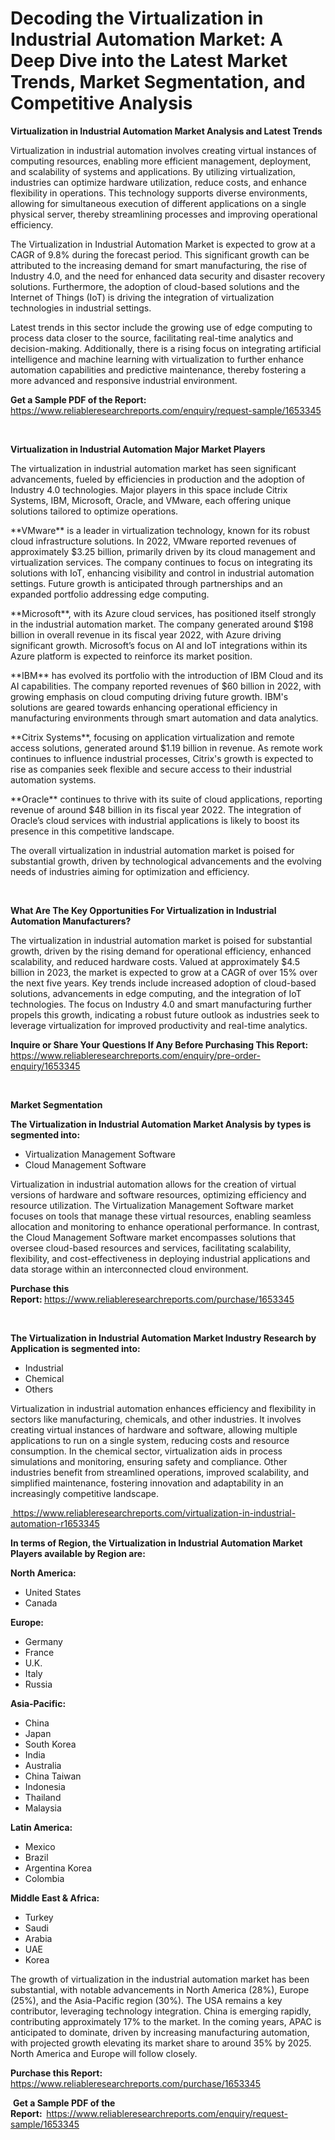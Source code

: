 <p><h1>Decoding the Virtualization in Industrial Automation Market: A Deep Dive into the Latest Market Trends, Market Segmentation, and Competitive Analysis</h1></p><p><strong>Virtualization in Industrial Automation Market Analysis and Latest Trends</strong></p>
<p><p>Virtualization in industrial automation involves creating virtual instances of computing resources, enabling more efficient management, deployment, and scalability of systems and applications. By utilizing virtualization, industries can optimize hardware utilization, reduce costs, and enhance flexibility in operations. This technology supports diverse environments, allowing for simultaneous execution of different applications on a single physical server, thereby streamlining processes and improving operational efficiency.</p><p>The Virtualization in Industrial Automation Market is expected to grow at a CAGR of 9.8% during the forecast period. This significant growth can be attributed to the increasing demand for smart manufacturing, the rise of Industry 4.0, and the need for enhanced data security and disaster recovery solutions. Furthermore, the adoption of cloud-based solutions and the Internet of Things (IoT) is driving the integration of virtualization technologies in industrial settings.</p><p>Latest trends in this sector include the growing use of edge computing to process data closer to the source, facilitating real-time analytics and decision-making. Additionally, there is a rising focus on integrating artificial intelligence and machine learning with virtualization to further enhance automation capabilities and predictive maintenance, thereby fostering a more advanced and responsive industrial environment.</p></p>
<p><strong>Get a Sample PDF of the Report:&nbsp;</strong> <a href="https://www.reliableresearchreports.com/enquiry/request-sample/1653345?utm_campaign=2295&utm_medium=2&utm_source=Github&utm_content=ia&utm_term=16042025&utm_id=virtualization-in-industrial-automation">https://www.reliableresearchreports.com/enquiry/request-sample/1653345</a></p>
<p>&nbsp;</p>
<p><strong>Virtualization in Industrial Automation Major Market Players</strong></p>
<p><p>The virtualization in industrial automation market has seen significant advancements, fueled by efficiencies in production and the adoption of Industry 4.0 technologies. Major players in this space include Citrix Systems, IBM, Microsoft, Oracle, and VMware, each offering unique solutions tailored to optimize operations. </p><p>**VMware** is a leader in virtualization technology, known for its robust cloud infrastructure solutions. In 2022, VMware reported revenues of approximately $3.25 billion, primarily driven by its cloud management and virtualization services. The company continues to focus on integrating its solutions with IoT, enhancing visibility and control in industrial automation settings. Future growth is anticipated through partnerships and an expanded portfolio addressing edge computing.</p><p>**Microsoft**, with its Azure cloud services, has positioned itself strongly in the industrial automation market. The company generated around $198 billion in overall revenue in its fiscal year 2022, with Azure driving significant growth. Microsoft’s focus on AI and IoT integrations within its Azure platform is expected to reinforce its market position.</p><p>**IBM** has evolved its portfolio with the introduction of IBM Cloud and its AI capabilities. The company reported revenues of $60 billion in 2022, with growing emphasis on cloud computing driving future growth. IBM's solutions are geared towards enhancing operational efficiency in manufacturing environments through smart automation and data analytics.</p><p>**Citrix Systems**, focusing on application virtualization and remote access solutions, generated around $1.19 billion in revenue. As remote work continues to influence industrial processes, Citrix's growth is expected to rise as companies seek flexible and secure access to their industrial automation systems.</p><p>**Oracle** continues to thrive with its suite of cloud applications, reporting revenue of around $48 billion in its fiscal year 2022. The integration of Oracle’s cloud services with industrial applications is likely to boost its presence in this competitive landscape.</p><p>The overall virtualization in industrial automation market is poised for substantial growth, driven by technological advancements and the evolving needs of industries aiming for optimization and efficiency.</p></p>
<p>&nbsp;</p>
<p><strong>What Are The Key Opportunities For Virtualization in Industrial Automation Manufacturers?</strong></p>
<p><p>The virtualization in industrial automation market is poised for substantial growth, driven by the rising demand for operational efficiency, enhanced scalability, and reduced hardware costs. Valued at approximately $4.5 billion in 2023, the market is expected to grow at a CAGR of over 15% over the next five years. Key trends include increased adoption of cloud-based solutions, advancements in edge computing, and the integration of IoT technologies. The focus on Industry 4.0 and smart manufacturing further propels this growth, indicating a robust future outlook as industries seek to leverage virtualization for improved productivity and real-time analytics.</p></p>
<p><strong>Inquire or Share Your Questions If Any Before Purchasing This Report:</strong> <a href="https://www.reliableresearchreports.com/enquiry/pre-order-enquiry/1653345?utm_campaign=2295&utm_medium=2&utm_source=Github&utm_content=ia&utm_term=16042025&utm_id=virtualization-in-industrial-automation">https://www.reliableresearchreports.com/enquiry/pre-order-enquiry/1653345</a></p>
<p>&nbsp;</p>
<p><strong>Market Segmentation</strong></p>
<p><strong>The Virtualization in Industrial Automation Market Analysis by types is segmented into:</strong></p>
<p><ul><li>Virtualization Management Software</li><li>Cloud Management Software</li></ul></p>
<p><p>Virtualization in industrial automation allows for the creation of virtual versions of hardware and software resources, optimizing efficiency and resource utilization. The Virtualization Management Software market focuses on tools that manage these virtual resources, enabling seamless allocation and monitoring to enhance operational performance. In contrast, the Cloud Management Software market encompasses solutions that oversee cloud-based resources and services, facilitating scalability, flexibility, and cost-effectiveness in deploying industrial applications and data storage within an interconnected cloud environment.</p></p>
<p><strong>Purchase this Report:&nbsp;</strong><a href="https://www.reliableresearchreports.com/purchase/1653345?utm_campaign=2295&utm_medium=2&utm_source=Github&utm_content=ia&utm_term=16042025&utm_id=virtualization-in-industrial-automation">https://www.reliableresearchreports.com/purchase/1653345</a></p>
<p>&nbsp;</p>
<p><strong>The Virtualization in Industrial Automation Market Industry Research by Application is segmented into:</strong></p>
<p><ul><li>Industrial</li><li>Chemical</li><li>Others</li></ul></p>
<p><p>Virtualization in industrial automation enhances efficiency and flexibility in sectors like manufacturing, chemicals, and other industries. It involves creating virtual instances of hardware and software, allowing multiple applications to run on a single system, reducing costs and resource consumption. In the chemical sector, virtualization aids in process simulations and monitoring, ensuring safety and compliance. Other industries benefit from streamlined operations, improved scalability, and simplified maintenance, fostering innovation and adaptability in an increasingly competitive landscape.</p></p>
<p><a href="https://www.reliableresearchreports.com/virtualization-in-industrial-automation-r1653345?utm_campaign=2295&utm_medium=2&utm_source=Github&utm_content=ia&utm_term=16042025&utm_id=virtualization-in-industrial-automation">&nbsp;https://www.reliableresearchreports.com/virtualization-in-industrial-automation-r1653345</a></p>
<p><strong>In terms of Region, the Virtualization in Industrial Automation Market Players available by Region are:</strong></p>
<p>
    <p> <strong> North America: </strong>
        <ul>
            <li>United States</li>
            <li>Canada</li>
        </ul>
        </p> 
    <p> <strong> Europe: </strong>
        <ul>
            <li>Germany</li>
            <li>France</li>
            <li>U.K.</li>
            <li>Italy</li>
            <li>Russia</li>
        </ul>
        </p> 
    <p> <strong> Asia-Pacific: </strong>
        <ul>
            <li>China</li>
            <li>Japan</li>
            <li>South Korea</li>
            <li>India</li>
            <li>Australia</li>
            <li>China Taiwan</li>
            <li>Indonesia</li>
            <li>Thailand</li>
            <li>Malaysia</li>
        </ul>
        </p> 
    <p> <strong> Latin America: </strong>
        <ul>
            <li>Mexico</li>
            <li>Brazil</li>
            <li>Argentina Korea</li>
            <li>Colombia</li>
        </ul>
        </p> 
    <p> <strong> Middle East & Africa: </strong>
        <ul>
            <li>Turkey</li>
            <li>Saudi</li>
            <li>Arabia</li>
            <li>UAE</li>
            <li>Korea</li>
        </ul>
    </p>
    </p>
<p><p>The growth of virtualization in the industrial automation market has been substantial, with notable advancements in North America (28%), Europe (25%), and the Asia-Pacific region (30%). The USA remains a key contributor, leveraging technology integration. China is emerging rapidly, contributing approximately 17% to the market. In the coming years, APAC is anticipated to dominate, driven by increasing manufacturing automation, with projected growth elevating its market share to around 35% by 2025. North America and Europe will follow closely.</p></p>
<p><strong>Purchase this Report: </strong><a href="https://www.reliableresearchreports.com/purchase/1653345?utm_campaign=2295&utm_medium=2&utm_source=Github&utm_content=ia&utm_term=16042025&utm_id=virtualization-in-industrial-automation">https://www.reliableresearchreports.com/purchase/1653345</a></p>
<p>&nbsp;<strong>Get a Sample PDF of the Report:&nbsp;&nbsp;</strong><a href="https://www.reliableresearchreports.com/enquiry/request-sample/1653345?utm_campaign=2295&utm_medium=2&utm_source=Github&utm_content=ia&utm_term=16042025&utm_id=virtualization-in-industrial-automation">https://www.reliableresearchreports.com/enquiry/request-sample/1653345</a></p>
<p><strong></strong></p>
<p><p></p><p></p><p></p></p>